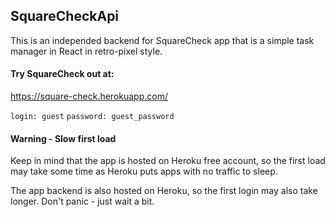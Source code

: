 ## SquareCheckApi
This is an independed backend for SquareCheck app that is a simple task manager
in React in retro-pixel style.

#### Try SquareCheck out at:
https://square-check.herokuapp.com/

`login: guest`
`password: guest_password`

#### Warning - Slow first load
Keep in mind that the app is hosted on Heroku free account, so the first load
may take some time as Heroku puts apps with no traffic to sleep.

The app backend is also hosted on Heroku, so the first login may also take
longer. Don't panic - just wait a bit.
